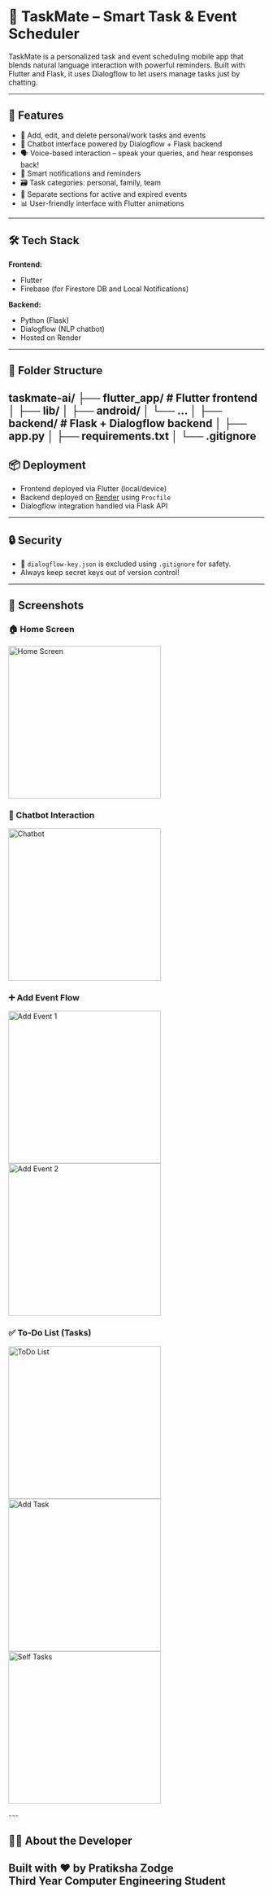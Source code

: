 # 🧠 TaskMate – Smart Task & Event Scheduler

TaskMate is a personalized task and event scheduling mobile app that blends natural language interaction with powerful reminders. Built with Flutter and Flask, it uses Dialogflow to let users manage tasks just by chatting.

---

## 🚀 Features
- 📅 Add, edit, and delete personal/work tasks and events
- 🧠 Chatbot interface powered by Dialogflow + Flask backend
- 🗣️ Voice-based interaction – speak your queries, and hear responses back!
- 🔔 Smart notifications and reminders
- 🗃️ Task categories: personal, family, team
- 🌙 Separate sections for active and expired events
- 📊 User-friendly interface with Flutter animations

---

## 🛠️ Tech Stack

**Frontend:**
- Flutter
- Firebase (for Firestore DB and Local Notifications)

**Backend:**
- Python (Flask)
- Dialogflow (NLP chatbot)
- Hosted on Render

---

## 📂 Folder Structure
taskmate-ai/
├── flutter_app/ # Flutter frontend
│ ├── lib/
│ ├── android/
│ └── ...
│
├── backend/ # Flask + Dialogflow backend
│ ├── app.py
│ ├── requirements.txt
│ └── .gitignore 
---

## 📦 Deployment

- Frontend deployed via Flutter (local/device)
- Backend deployed on [Render](https://render.com) using `Procfile`
- Dialogflow integration handled via Flask API

---

## 🔒 Security

- 🔑 `dialogflow-key.json` is excluded using `.gitignore` for safety.
- Always keep secret keys out of version control!

---
## 📸 Screenshots

### 🏠 Home Screen
<img src="screenshots/homescreen.jpg" alt="Home Screen" width="300"/>

### 🤖 Chatbot Interaction
<img src="screenshots/Chatbot.jpg" alt="Chatbot" width="300"/>

<h3>➕ Add Event Flow</h3>
<p float="left">
  <img src="screenshots/AddEvent1.jpg" alt="Add Event 1" width="300"/>
  <img src="screenshots/AddEvent2.jpg" alt="Add Event 2" width="300"/>
</p>

<h3>✅ To-Do List (Tasks)</h3>
<p float="left">
  <img src="screenshots/Todolist.jpg" alt="ToDo List" width="300"/>
  <img src="screenshots/addtask.jpg" alt="Add Task" width="300"/>
  <img src="screenshots/Selftasks.jpg" alt="Self Tasks" width="300"/>
</p>
---

## 🙋‍♀️ About the Developer

Built with ❤️ by Pratiksha Zodge  
Third Year Computer Engineering Student  
---
